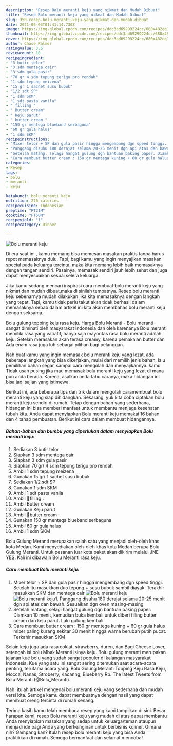 ```yaml
---
description: "Resep Bolu meranti keju yang nikmat dan Mudah Dibuat"
title: "Resep Bolu meranti keju yang nikmat dan Mudah Dibuat"
slug: 350-resep-bolu-meranti-keju-yang-nikmat-dan-mudah-dibuat
date: 2021-06-03T01:41:14.730Z
image: https://img-global.cpcdn.com/recipes/ddc3ad69299224cc/680x482cq70/bolu-meranti-keju-foto-resep-utama.jpg
thumbnail: https://img-global.cpcdn.com/recipes/ddc3ad69299224cc/680x482cq70/bolu-meranti-keju-foto-resep-utama.jpg
cover: https://img-global.cpcdn.com/recipes/ddc3ad69299224cc/680x482cq70/bolu-meranti-keju-foto-resep-utama.jpg
author: Chase Palmer
ratingvalue: 3.6
reviewcount: 10
recipeingredient:
- "3 butir telor"
- "3 sdm mentega cair"
- "3 sdm gula pasir"
- "70 gr 4 sdm tepung terigu pro rendah"
- "1 sdm tepung meizena"
- "15 gr 1 sachet susu bubuk"
- "1/2 sdt SP"
- "1 sdm SKM"
- "1 sdt pasta vanila"
- " filling "
- " Butter cream"
- " Keju parut"
- " butter cream "
- "150 gr mentega blueband serbaguna"
- "60 gr gula halus"
- "1 sdm SKM"
recipeinstructions:
- "Mixer telor + SP dan gula pasir hingga mengembang dgn speed tinggi. Setelah itu masukkan duo tepung + susu bubuk sambil diayak. Terakhir masukkan SKM dan mentega cair"
- "Panggang disuhu 180 derajat selama 20-25 menit dgn api atas dan bawah. Sesuaikan dgn oven masing-masing"
- "Setelah matang, selagi hangat gulung dgn bantuan baking paper. Diamkan 10 menit, kemudian buka kembali untuk diberi filling butter cream dan keju parut. Lalu gulung kembali"
- "Cara membuat butter cream : 150 gr mentega kuning + 60 gr gula halus mixer paling kurang sekitar 30 menit hingga warna berubah putih pucat. Terkahir masukkan SKM"
categories:
- Resep
tags:
- bolu
- meranti
- keju

katakunci: bolu meranti keju 
nutrition: 276 calories
recipecuisine: Indonesian
preptime: "PT21M"
cooktime: "PT60M"
recipeyield: "1"
recipecategory: Dinner

---
```



![Bolu meranti keju](https://img-global.cpcdn.com/recipes/ddc3ad69299224cc/680x482cq70/bolu-meranti-keju-foto-resep-utama.jpg)

Di era  saat ini , kamu memang bisa memesan masakan praktis tanpa harus repot memasaknya dulu. Tapi, bagi kamu yang ingin menyajikan masakan special pada keluarga tercinta, maka kita memang lebih baik memasaknya dengan tangan sendiri. Pasalnya, memasak sendiri jauh lebih sehat dan juga dapat menyesuaikan sesuai selera keluarga.

Jika kamu sedang mencari inspirasi cara membuat bolu meranti keju yang nikmat dan mudah dibuat,maka di sinilah tempatnya. Resep bolu meranti keju  sebenarnya mudah dilakukan jika kita memasaknya dengan langkah yang tepat. Tapi, kamu tidak perlu takut akan tidak berhasil dalam memasaknya 
sebab dalam artikel ini kita akan membahas bolu meranti keju dengan seksama.  

Bolu gulung topping keju rasa keju. Harga Bolu Meranti - Bolu meranti sangat diminati oleh masyarakat Indonesia dan oleh karenanya Bolu meranti memiliki rasa yang variatif, hanya saja mayoritas rasa bolu meranti adalah keju. Setelah merasakan akan terasa creamy, karena pemakaian butter dan Ada enam rasa juga loh sebagai pilihan bagi pelanggan.

Nah buat kamu yang ingin memasak bolu meranti keju yang lezat, ada beberapa langkah yang bisa dikerjakan, mulai dari memilih jenis bahan, lalu pemilihan bahan segar, sampai cara mengolah dan menyajikannya. kamu Tidak usah pusing jika mau memasak bolu meranti keju yang lezat di mana pun anda berada. Karena, asalkan anda  tahu caranya, maka hidangan ini bisa jadi sajian yang istimewa.

Berikut ini, ada beberapa tips dan trik dalam mengolah caramembuat bolu meranti keju yang siap dihidangkan. Sekarang, yuk kita coba ciptakan bolu meranti keju sendiri di rumah. Tetap dengan bahan yang sederhana, hidangan ini bisa memberi manfaat untuk membantu menjaga kesehatan tubuh kita. Anda dapat menyiapkan Bolu meranti keju memakai 16 bahan dan 4 tahap pembuatan. Berikut ini cara dalam membuat hidangannya.

<!--inarticleads1-->

##### Bahan-bahan dan bumbu yang diperlukan dalam menyiapkan Bolu meranti keju:

1. Sediakan 3 butir telor
1. Siapkan 3 sdm mentega cair
1. Siapkan 3 sdm gula pasir
1. Siapkan 70 gr/ 4 sdm tepung terigu pro rendah
1. Ambil 1 sdm tepung meizena
1. Gunakan 15 gr/ 1 sachet susu bubuk
1. Sediakan 1/2 sdt SP
1. Gunakan 1 sdm SKM
1. Ambil 1 sdt pasta vanila
1. Ambil  🌻filling :
1. Ambil  Butter cream
1. Gunakan  Keju parut
1. Ambil  🌻butter cream :
1. Gunakan 150 gr mentega blueband serbaguna
1. Ambil 60 gr gula halus
1. Ambil 1 sdm SKM


Bolu Gulung Meranti merupakan salah satu yang menjadi oleh-oleh khas kota Medan. Kami menyediakan oleh-oleh khas kota Medan berupa Bolu Gulung Meranti. Untuk pesanan luar kota paket akan dikirim melalui JNE YES. Kali ini dibawain Bolu Meranti rasa keju. 

<!--inarticleads2-->

##### Cara membuat Bolu meranti keju:

1. Mixer telor + SP dan gula pasir hingga mengembang dgn speed tinggi. Setelah itu masukkan duo tepung + susu bubuk sambil diayak. Terakhir masukkan SKM dan mentega cair
<img src="https://img-global.cpcdn.com/steps/9e10b772c01c8ec9/160x128cq70/bolu-meranti-keju-langkah-memasak-1-foto.jpg" alt="Bolu meranti keju"><img src="https://img-global.cpcdn.com/steps/1f012cf523ce8b78/160x128cq70/bolu-meranti-keju-langkah-memasak-1-foto.jpg" alt="Bolu meranti keju">1. Panggang disuhu 180 derajat selama 20-25 menit dgn api atas dan bawah. Sesuaikan dgn oven masing-masing
1. Setelah matang, selagi hangat gulung dgn bantuan baking paper. Diamkan 10 menit, kemudian buka kembali untuk diberi filling butter cream dan keju parut. Lalu gulung kembali
1. Cara membuat butter cream : 150 gr mentega kuning + 60 gr gula halus mixer paling kurang sekitar 30 menit hingga warna berubah putih pucat. Terkahir masukkan SKM


Selain keju juga ada rasa coklat, strawberry, duren, dan Bagi Cheese Lover, setengah isi bolu Mbak Meranti isinya keju. Bolu gulung meranti merupakan jajanan kue bolu yang sudah sangat populer di kalangan masyarakat Indonesia. Kue yang satu ini sangat sering ditemukan saat acara-acara penting, terutama acara yang. Bolu Gulung Meranti Topping Keju Rasa Keju, Mocca, Nanas, Stroberry, Kacanng, Blueberry Rp. The latest Tweets from Bolu Meranti (@Bolu_Meranti). 

Nah, itulah artikel mengenai  bolu meranti keju  yang sederhana dan mudah versi kita. Semoga kamu dapat membuatnya dengan hasil yang dapat membuat oreng tercinta di rumah senang. 

Terima kasih kamu telah membaca resep yang kami tampilkan di sini. Besar harapan kami, resep  Bolu meranti keju yang mudah di atas dapat membantu Anda menyiapkan masakan yang sedap untuk keluarga/teman ataupun menjadi ide bagi Anda yang berkeinginan untuk berbisnis kuliner. Gimana nih? Gampang kan? Itulah resep bolu meranti keju yang bisa Anda praktikkan di rumah. Semoga bermanfaat dan selamat mencoba!

